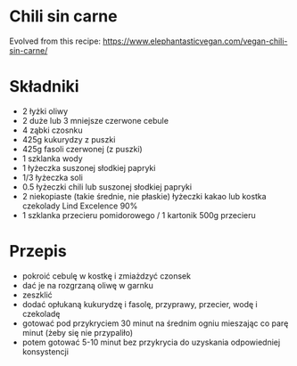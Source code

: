 # Chili sin carne
Evolved from this recipe: https://www.elephantasticvegan.com/vegan-chili-sin-carne/

# Składniki
- 2 łyżki oliwy
- 2 duże lub 3 mniejsze czerwone cebule
- 4 ząbki czosnku
- 425g kukurydzy z puszki
- 425g fasoli czerwonej (z puszki)
- 1 szklanka wody
- 1 łyżeczka suszonej słodkiej papryki
- 1/3 łyżeczka soli
- 0.5 łyżeczki chili lub suszonej słodkiej papryki
- 2 niekopiaste (takie średnie, nie płaskie) łyżeczki kakao lub kostka czekolady Lind Excelence 90%
- 1 szklanka przecieru pomidorowego / 1 kartonik 500g przecieru

# Przepis
- pokroić cebulę w kostkę i zmiażdzyć czonsek
- dać je na rozgrzaną oliwę w garnku
- zeszklić
- dodać opłukaną kukurydzę i fasolę, przyprawy, przecier, wodę i czekoladę
- gotować pod przykryciem 30 minut na średnim ogniu mieszając co parę minut (żeby się nie przypaliło)
- potem gotować 5-10 minut bez przykrycia do uzyskania odpowiedniej konsystencji
